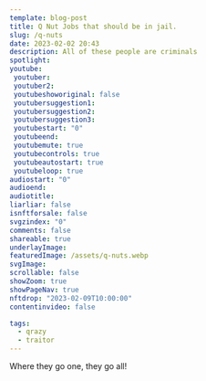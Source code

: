 ```yaml
---
template: blog-post
title: Q Nut Jobs that should be in jail.
slug: /q-nuts
date: 2023-02-02 20:43
description: All of these people are criminals
spotlight:
youtube:
 youtuber: 
 youtuber2: 
 youtubeshoworiginal: false
 youtubersuggestion1:
 youtubersuggestion2:
 youtubersuggestion3:
 youtubestart: "0"
 youtubeend: 
 youtubemute: true
 youtubecontrols: true
 youtubeautostart: true
 youtubeloop: true
audiostart: "0"
audioend: 
audiotitle: 
liarliar: false
isnftforsale: false
svgzindex: "0"
comments: false
shareable: true
underlayImage: 
featuredImage: /assets/q-nuts.webp
svgImage:
scrollable: false
showZoom: true
showPageNav: true
nftdrop: "2023-02-09T10:00:00"
contentinvideo: false

tags:
  - qrazy
  - traitor
---
```

Where they go one, they go all!






<!-- https://youtu.be/VgdB9QYKeyM -->

<!-- XjuLZwlDxh8 -->